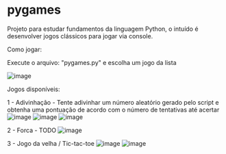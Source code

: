 # pygames
Projeto para estudar fundamentos da linguagem Python, o intuído é desenvolver jogos clássicos para jogar via console.

Como jogar:

Execute o arquivo: "pygames.py" e escolha um jogo da lista

![image](https://user-images.githubusercontent.com/22351037/142693784-3d1a44a3-205d-4ac6-b9ed-caa12e9020d3.png)

Jogos disponíveis:

1 - Adivinhação - Tente adivinhar um número aleatório gerado pelo script e obtenha uma pontuação de acordo com o número de tentativas até acertar
![image](https://user-images.githubusercontent.com/22351037/142693969-b5e6540f-2c47-4c8c-9a86-33b0912ebbd9.png)
![image](https://user-images.githubusercontent.com/22351037/142694009-003d0ecc-ddea-43ef-98b8-fdbe63a83608.png)
![image](https://user-images.githubusercontent.com/22351037/142694106-bec0c61b-61e8-4f3c-97c3-7167441942f0.png)

2 - Forca - TODO
![image](https://user-images.githubusercontent.com/22351037/142694171-6ab7dc6e-5f54-4c43-a4b5-b02a7bc95452.png)


3 - Jogo da velha / Tic-tac-toe
![image](https://user-images.githubusercontent.com/22351037/142694140-1c31be5a-b985-45a4-b2a6-fac9962a2a2c.png)
![image](https://user-images.githubusercontent.com/22351037/142693913-4e17ce1c-38e2-4309-94ee-799e98b908fc.png)

